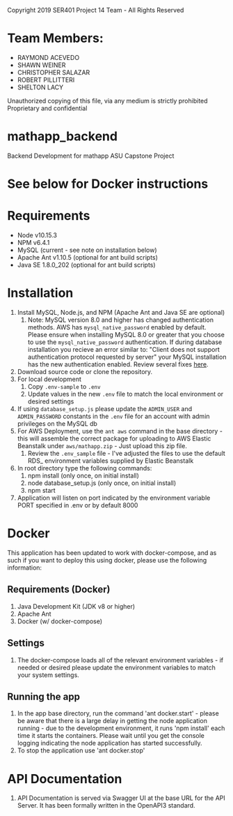 Copyright 2019 SER401 Project 14 Team - All Rights Reserved

# Team Members: 
 - RAYMOND ACEVEDO
 - SHAWN WEINER
 - CHRISTOPHER SALAZAR
 - ROBERT PILLITTERI
 - SHELTON LACY 

Unauthorized copying of this file, via any medium is strictly prohibited
Proprietary and confidential


# mathapp_backend
 Backend Development for mathapp ASU Capstone Project

# See below for Docker instructions
 
# Requirements
 - Node v10.15.3
 - NPM v6.4.1
 - MySQL (current - see note on installation below)
 - Apache Ant v1.10.5 (optional for ant build scripts)
 - Java SE 1.8.0_202 (optional for ant build scripts)

# Installation
1. Install MySQL, Node.js, and NPM (Apache Ant and Java SE are optional)
    1. Note:  MySQL version 8.0 and higher has changed authentication methods.  AWS has `mysql_native_password` enabled by default. 
    Please ensure when installing MySQL 8.0 or greater that you choose to use the `mysql_native_password` authentication.  If during database installation
    you recieve an error similar to: "Client does not support authentication protocol requested by server" your MySQL installation has the new 
    authentication enabled.  Review several fixes [here](https://medium.com/@crmcmullen/how-to-run-mysql-8-0-with-native-password-authentication-502de5bac661).
2. Download source code or clone the repository.
3. For local development
    1. Copy `.env-sample` to `.env`
    2. Update values in the new `.env` file to match the local environment or desired settings
4. If using `database_setup.js` please update the `ADMIN_USER` and `ADMIN_PASSWORD` constants in the `.env` file for an account with admin privileges on the MySQL db
5. For AWS Deployment, use the `ant aws` command in the base directory - this will assemble the correct package for uploading to AWS Elastic Beanstalk under `aws/mathapp.zip` - Just upload this zip file. 
    1. Review the `.env_sample` file - I've adjusted the files to use the default RDS_ environment variables supplied by Elastic Beanstalk
6. In root directory type the following commands:
    1. npm install (only once, on initial install)
    2. node database_setup.js (only once, on initial install)
    3. npm start
7. Application will listen on port indicated by the environment variable PORT specified in .env or by default 8000

# Docker
This application has been updated to work with docker-compose, and as such if you want to deploy this using docker, please use the following information:

## Requirements (Docker)
1. Java Development Kit (JDK v8 or higher)
2. Apache Ant
3. Docker (w/ docker-compose)

## Settings
1. The docker-compose loads all of the relevant environment variables - if needed or desired please update the environment variables to match your system settings.

## Running the app
1. In the app base directory, run the command 'ant docker.start' - please be aware that there is a large delay in getting the node application running - due to the development environment, it runs 'npm install' each time it starts the containers.  Please wait until you get the console logging indicating the node application has started successfully.
2. To stop the application use 'ant docker.stop'

# API Documentation
1. API Documentation is served via Swagger UI at the base URL for the API Server.  It has been formally written in the OpenAPI3 standard.
 
